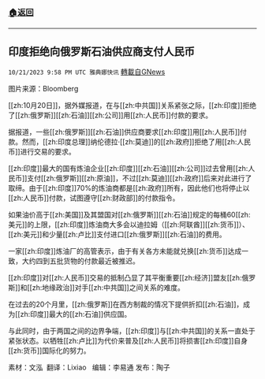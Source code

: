 ###  [:house:返回](README.md)
---


## 印度拒绝向俄罗斯石油供应商支付人民币
`10/21/2023 9:58 PM UTC 雅典娜快讯` [轉載自GNews](https://gnews.org/articles/1864262)

图片来源：Bloomberg

[[zh:10月20日]]，据外媒报道，在与[[zh:中共国]]关系紧张之际，[[zh:印度]]拒绝了[[zh:俄罗斯]][[zh:石油]][[zh:公司]]用[[zh:人民币]]付款的要求。

据报道，一些[[zh:俄罗斯]][[zh:石油]]供应商要求[[zh:印度]]用[[zh:人民币]]付款。然而，[[zh:印度总理]]纳伦德拉·[[zh:莫迪]]的[[zh:政府]]拒绝了用[[zh:人民币]]进行交易的要求。

[[zh:印度]]最大的国有炼油企业[[zh:印度]][[zh:石油]][[zh:公司]]过去曾用[[zh:人民币]]支付[[zh:俄罗斯]][[zh:原油]]，不过[[zh:莫迪]][[zh:政府]]后来对此进行了取缔。由于[[zh:印度]]70%的炼油商都是[[zh:政府]]所有，因此他们也将停止以[[zh:人民币]]付款，试图遵守[[zh:财政部]]的付款指令。

如果油价高于[[zh:美国]]及其盟国对[[zh:俄罗斯]][[zh:石油]]规定的每桶60[[zh:美元]]的上限，[[zh:印度]]炼油商大多会以迪拉姆（[[zh:阿联酋]][[zh:货币]]）、[[zh:美元]]和少量[[zh:卢比]]支付进口[[zh:俄罗斯]][[zh:石油]]的费用。

一家[[zh:印度]]炼油厂的高管表示，由于有关各方未能就兑换[[zh:货币]]达成一致，大约四到五批货物的付款最近被推迟。

[[zh:印度]]对[[zh:人民币]]交易的抵制凸显了其平衡重要[[zh:经济]]盟友[[zh:俄罗斯]]和[[zh:地缘政治]]对手[[zh:中共国]]之间关系的难度。

在过去的20个月里，[[zh:俄罗斯]]在西方制裁的情况下提供折扣[[zh:石油]]，成为[[zh:印度]]最大的[[zh:石油]]供应国。

与此同时，由于两国之间的边界争端，[[zh:印度]]与[[zh:中共国]]的关系一直处于紧张状态。以牺牲[[zh:卢比]]为代价来普及[[zh:人民币]]将损害[[zh:印度]]自身[[zh:货币]]国际化的努力。

素材：文泓   翻译：Lixiao   编辑：李易通    发布：陶子


